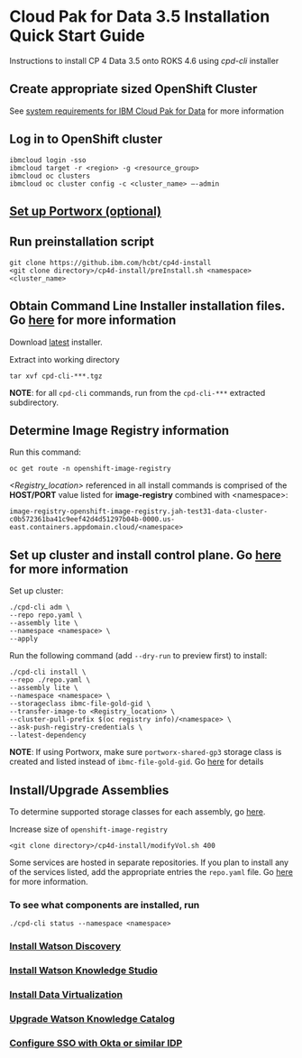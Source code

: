 # Cloud Pak for Data 3.5 Installation Quick Start Guide

Instructions to install CP 4 Data 3.5 onto ROKS 4.6 using *cpd-cli* installer

## Create appropriate sized OpenShift Cluster

See [system requirements for IBM Cloud Pak for Data](https://www.ibm.com/support/knowledgecenter/SSQNUZ_3.5.0/cpd/plan/rhos-reqs.html?view=kc) for more information

## Log in to OpenShift cluster

    ibmcloud login -sso
    ibmcloud target -r <region> -g <resource_group>
    ibmcloud oc clusters
    ibmcloud oc cluster config -c <cluster_name> –-admin

## [Set up Portworx (optional)](./portworx-setup.md)

## Run preinstallation script

    git clone https://github.ibm.com/hcbt/cp4d-install
    <git clone directory>/cp4d-install/preInstall.sh <namespace> <cluster_name>

## Obtain Command Line Installer installation files. Go [here](https://www.ibm.com/support/knowledgecenter/SSQNUZ_latest/cpd/install/installation-files.html) for more information

Download [latest](https://github.com/IBM/cpd-cli/releases) installer.

Extract into working directory

    tar xvf cpd-cli-***.tgz

**NOTE**: for all `cpd-cli` commands, run from the `cpd-cli-***` extracted subdirectory.

## Determine Image Registry information

Run this command:

    oc get route -n openshift-image-registry 

*<Registry_location>* referenced in all install commands is comprised of the **HOST/PORT** value listed for **image-registry** combined with \<namespace\>:

    image-registry-openshift-image-registry.jah-test31-data-cluster-c0b572361ba41c9eef42d4d51297b04b-0000.us-east.containers.appdomain.cloud/<namespace>

## Set up cluster and install control plane. Go [here](https://www.ibm.com/support/knowledgecenter/SSQNUZ_latest/cpd/install/service_accts.html) for more information

Set up cluster:

    ./cpd-cli adm \
    --repo repo.yaml \
    --assembly lite \
    --namespace <namespace> \
    --apply

Run the following command (add `--dry-run` to preview first) to install:

    ./cpd-cli install \
    --repo ./repo.yaml \
    --assembly lite \
    --namespace <namespace> \
    --storageclass ibmc-file-gold-gid \
    --transfer-image-to <Registry_location> \
    --cluster-pull-prefix $(oc registry info)/<namespace> \
    --ask-push-registry-credentials \
    --latest-dependency

**NOTE**: If using Portworx, make sure `portworx-shared-gp3` storage class is created and listed instead of `ibmc-file-gold-gid`. Go [here](https://www.ibm.com/support/producthub/icpdata/docs/content/SSQNUZ_latest/cpd/install/portworx-storage-classes.html)
 for details

## Install/Upgrade Assemblies

To determine supported storage classes for each assembly, go [here](https://www.ibm.com/support/knowledgecenter/SSQNUZ_3.5.0/sys-reqs/services_prereqs.html#services_prereqs__hw-reqs).

Increase size of `openshift-image-registry`

    <git clone directory>/cp4d-install/modifyVol.sh 400

Some services are hosted in separate repositories. If you plan to install any of the services listed, add the appropriate entries the `repo.yaml` file.  Go [here](https://www.ibm.com/support/knowledgecenter/SSQNUZ_3.5.0/cpd/install/installation-files.html) for more information.

### To see what components are installed, run

    ./cpd-cli status --namespace <namespace>

### [Install Watson Discovery](./WD_README.md)

### [Install Watson Knowledge Studio](./WKS_README.md)

### [Install Data Virtualization](./DV_README.md)

### [Upgrade Watson Knowledge Catalog](./Upgrading_WKC.md)

### [Configure SSO with Okta or similar IDP](./SSO_README.md)
